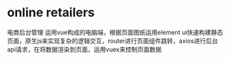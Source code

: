 # online retailers
电商后台管理
运用vue构成的电脑端，根据页面图纸运用element ui快速构建静态页面，原生js来实现复杂的逻辑交互，router进行页面组件跳转，axios进行后台api请求，在将数据渲染到页面，运用vuex来控制页面数据
